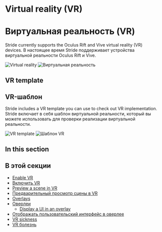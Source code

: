# Virtual reality (VR)
# Виртуальная реальность (VR)

Stride currently supports the Oculus Rift and Vive virtual reality (VR) devices.
В настоящее время Stride поддерживает устройства виртуальной реальности Oculus Rift и Vive.

![Virtual reality](media/virtual-reality.png)
![Виртуальная реальность](media/virtual-reality.png)

## VR template
## VR-шаблон

Stride includes a VR template you can use to check out VR implementation.
Stride включает в себя шаблон виртуальной реальности, который вы можете использовать для проверки реализации виртуальной реальности.

![VR template](media/template-virtual-reality.png)
![Шаблон VR](media/template-virtual-reality.png)

## In this section
## В этой секции

* [Enable VR](enable-vr.md)
* [Включить VR](enable-vr.md)
* [Preview a scene in VR](preview-a-scene-in-vr.md)
* [Предварительный просмотр сцены в VR](preview-a-scene-in-vr.md)
* [Overlays](overlays.md)
* [Оверлеи](overlays.md)
    * [Display a UI in an overlay](display-a-UI-in-an-overlay.md)
* [Отображать пользовательский интерфейс в оверлее](display-a-UI-in-an-overlay.md)
* [VR sickness](vr-sickness.md)
* [VR болезнь](vr-sickness.md)
